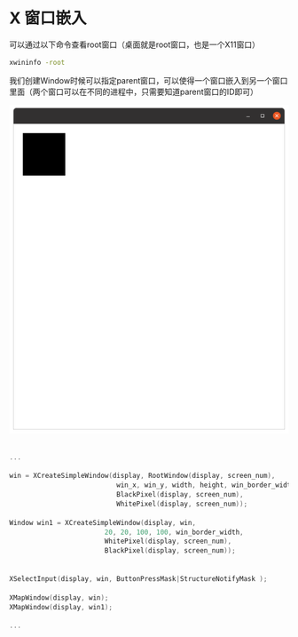 
# X 窗口嵌入

可以通过以下命令查看root窗口（桌面就是root窗口，也是一个X11窗口）

```sh
xwininfo -root
```

我们创建Window时候可以指定parent窗口，可以使得一个窗口嵌入到另一个窗口里面（两个窗口可以在不同的进程中，只需要知道parent窗口的ID即可）

![Alt text](./image/Screenshot%20from%202023-11-04%2015-05-08.png)

```c

...

win = XCreateSimpleWindow(display, RootWindow(display, screen_num),
                           win_x, win_y, width, height, win_border_width,
                           BlackPixel(display, screen_num),
                           WhitePixel(display, screen_num));

Window win1 = XCreateSimpleWindow(display, win,
                        20, 20, 100, 100, win_border_width,
                        WhitePixel(display, screen_num),
                        BlackPixel(display, screen_num));


XSelectInput(display, win, ButtonPressMask|StructureNotifyMask );

XMapWindow(display, win);
XMapWindow(display, win1);

...

```

